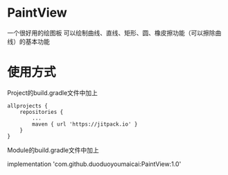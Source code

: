 # PaintView
一个很好用的绘图板
可以绘制曲线、直线、矩形、圆、橡皮擦功能（可以擦除曲线）的基本功能

# 使用方式
Project的build.gradle文件中加上

```
allprojects {
    repositories {
        ...
        maven { url 'https://jitpack.io' }
    }
}
```
  Module的build.gradle文件中加上
  
  implementation 'com.github.duoduoyoumaicai:PaintView:1.0'
  
